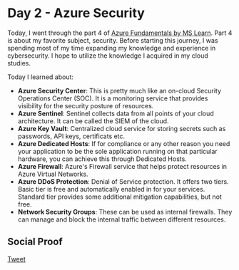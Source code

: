 # Day 2 - Azure Security

Today, I went through the part 4 of [Azure Fundamentals by MS Learn](https://aka.ms/azfunpath). Part 4 is about my favorite subject, security. Before starting this journey, I was spending most of my time expanding my knowledge and experience in cybersecurity. I hope to utilize the knowledge I acquired in my cloud studies. 

Today I learned about: 
- **Azure Security Center**: This is pretty much like an on-cloud Security Operations Center (SOC). It is a monitoring service that provides visibility for the security posture of resources.
- **Azure Sentinel**: Sentinel collects data from all points of your cloud architecture. It can be called the SIEM of the cloud.
- **Azure Key Vault**: Centralized cloud service for storing secrets such as passwords, API keys, certificats etc.
- **Azure Dedicated Hosts**: If for compliance or any other reason you need your application to be the sole application running on that particular hardware, you can achieve this through Dedicated Hosts.
- **Azure Firewall**: Azure's Firewall service that helps protect resources in Azure Virtual Networks. 
- **Azure DDoS Protection**: Denial of Service protection. It offers two tiers. Basic tier is free and automatically enabled in for your services. Standard tier provides some additional mitigation capabilities, but not free.
- **Network Security Groups**: These can be used as internal firewalls. They can manage and block the internal traffic between different resources. 

## Social Proof

[Tweet](link)
